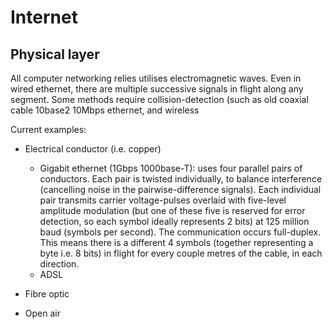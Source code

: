 Internet
========


Physical layer
--------------

All computer networking relies utilises electromagnetic waves. Even in wired ethernet, there are multiple successive signals in flight along any segment. Some methods require collision-detection (such as old coaxial cable 10base2 10Mbps ethernet, and wireless 

Current examples:
- Electrical conductor (i.e. copper)
  - Gigabit ethernet (1Gbps 1000base-T): uses four parallel pairs of conductors. Each pair is twisted individually, to balance interference (cancelling noise in the pairwise-difference signals). Each individual pair transmits carrier voltage-pulses overlaid with five-level amplitude modulation (but one of these five is reserved for error detection, so each symbol ideally represents 2 bits) at 125 million baud (symbols per second). The communication occurs full-duplex. This means there is a different 4 symbols (together representing a byte i.e. 8 bits) in flight for every couple metres of the cable, in each direction.
  - ADSL
- Fibre optic

- Open air
